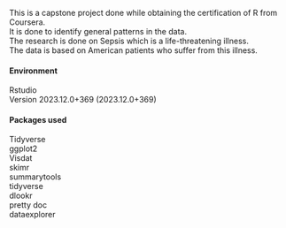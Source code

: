 This is a capstone project done while obtaining the certification of R from Coursera.\
It is done to identify general patterns in the data.\
The research is done on Sepsis which is a life-threatening illness.\
The data is based on American patients who suffer from this illness. 

#### Environment
Rstudio\
Version 2023.12.0+369 (2023.12.0+369)

#### Packages used
Tidyverse\
ggplot2\
Visdat\
skimr\
summarytools\
tidyverse\
dlookr\
pretty doc\
dataexplorer

